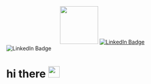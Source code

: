<div id="header" align="center">
  <img src="https://media.giphy.com/media/ermJKtxuNB3xe/giphy.gif" width="100"/>
  <a href="https://www.linkedin.com/in/devop-archer/">
    <img src="https://img.shields.io/badge/LinkedIn-blue?style=for-the-badge&logo=linkedin&logoColor=white" alt="LinkedIn Badge"/>
  </a>
</div>

<div id="badges">
  <img src="https://img.shields.io/badge/LinkedIn-blue?style=for-the-badge&logo=linkedin&logoColor=white" alt="LinkedIn Badge"/>
  
  <img src="https://komarev.com/ghpvc/?username=777archer&style=flat-square&color=blue" alt=""/>
  <h1>
  hi there
  <img src="https://media.giphy.com/media/hvRJCLFzcasrR4ia7z/giphy.gif" width="30px"/>
</h1>
</div>
